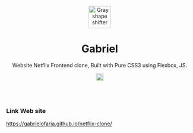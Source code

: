 <p align="center"><a href="https://github.com/nastyox/Rando.js#nastyox"><img src="http://randojs.com/images/shapeShifterGrayAlphaBackground.gif" alt="Gray shape shifter" height="60"/></a></p>
<h1 align="center">Gabriel</h1>
<p align="center">
Website Netflix Frontend clone, Built with Pure CSS3 using Flexbox, JS.</p>

<p align="center">
	<a href="https://github.com/GabrielOFaria/netflix-clone"><img src="http://randojs.com/images/2.3kb-shield.png" height="20"/></a>
    
</p><br/><br/>


### Link Web site

https://gabrielofaria.github.io/netflix-clone/




